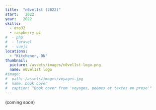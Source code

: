 ```yaml
---
title:  "n0vel1st (2022)"
start:   2022
year:   2022
skills:
  - esp32
  - raspberry pi
#  - php
#  - laravel
#  - vuejs
locations:
  - "Kitchener, ON"
thumbnail:
  picture: /assets/images/n0vel1st-logo.png
  name: n0vel1st logo
#image:
#  path: /assets/images/voyages.jpg
#  name: book cover
#  caption: "Book cover from 'voyages, poèmes et textes en prose'"
---
```

(coming soon)